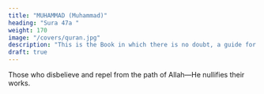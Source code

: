 ```yaml
---
title: "MUHAMMAD (Muhammad)"
heading: "Sura 47a "
weight: 170
image: "/covers/quran.jpg"
description: "This is the Book in which there is no doubt, a guide for the righteous."
draft: true
---
```




Those who disbelieve and repel from the path of Allah—He nullifies their works.

> 

<!-- {{< s v="2" >}}  While those who believe, and work righteousness, and believe in what was sent down to Muhammad—and it is the truth from their Lord—He remits their sins, and relieves their concerns.

{{< s v="3" >}}  That is because those who disbelieve follow falsehoods, while those who believe follow
the truth from their Lord. 

Allah thus cites for the people their examples.{{< s v="4" >}}  When you encounter those who disbelieve, strike at their necks. Then, when you have routed them, bind them firmly. Then, either release them by grace, or by ransom, until
war lays down its burdens. Had Allah willed, He could have defeated them Himself, but He
thus tests some of you by means of others. 

As for those who are killed in the way of Allah, He will not let their deeds go to waste.

{{< s v="5-6" >}} He will:
- guide them
- improve their state of mind.
- admit them into Paradise, which He has identified for them.


{{< s v="7" >}} If you support Allah, He will:
- support you and
- strengthen your foothold.

{{< s v="8" >}} But the disbelievers will get perdition. He will waste their deeds.

{{< s v="9" >}} They hated what Allah revealed, so He nullified their deeds.

{{< s v="10" >}}  Have they not journeyed through the earth and seen the consequences for those before them? Allah poured destruction upon them, and for the unbelievers is something comparable.

{{< s v="11" >}}  That is because Allah is the Master of those
who believe, while the disbelievers have no
master.

{{< s v="12" >}} Allah will admit those who believe and do good deeds into gardens beneath which riv-
ers flow. As for those who disbelieve, they enjoy themselves, and eat as cattle eat, and the Fire will be their dwelling.

{{< s v="13" >}} How many a town was more powerful than your town which evicted you? We destroyed them, and there was no helper for them.

{{< s v="14" >}} Is he who stands upon evidence from his Lord, like someone whose evil deed is made to appear good to him? And they follow their own desires?

15. The likeness of the Garden promised to the righteous: in it are rivers of pure water, and rivers of milk forever fresh, and rivers of wine delightful to the drinkers, and rivers of strained honey. And therein they will have of every fruit, and forgiveness from their Lord.
Like one abiding in the Fire forever, and are given to drink boiling water, that cuts-up
their bowels?

{{< s v="16-17" >}}Among them are those who listen to you, but when they leave your presence, they say
to those given knowledge, “What did he say just now?” Those are they whose hearts Allah
has sealed, and they follow their own desires.


18. Are they just waiting until the Hour comes to them suddenly? Its tokens have already come. But how will they be reminded when it has come to them?

19. Know that there is no god but Allah, and ask forgiveness for your sin, and for the believing men and believing women. 

20. Those who believe say, “If only a chapter is sent down.” Yet when a decisive chapter is
sent down, and fighting is mentioned in it, you see those in whose hearts is sickness
looking at you with the look of someone fainting at death.

21. Obedience and upright speech. Then, when the matter is settled, being true to Allah would have been better for them.

22. If you turn away, you are likely to make mischief on earth, and sever your family ties. 

23. Those are they whom Allah has cursed. He made them deaf, and blinded their sight.

24. Will they not ponder the Quran? Or are there locks upon their hearts?

25. Those who reverted after the guidance became clear to them—Satan has enticed them,
and has given them latitude.

26. That is because they said to those who hated what Allah has revealed, “We will obey
you in certain matters.” 

27. How about when the angels take them at death, beating their faces and their backs?

28. That is because they pursued what displeases Allah, and they disliked His approval,
so He nullified their works.

29. Do those in whose hearts is sickness think that Allah will not expose their malice?

30. Had We willed, We could have shown them to you, and you would have recognized them by their marks. Yet you will recognize them by their tone of speech. 

31. We will certainly test you, until We know those among you who strive, and those who are steadfast, and We will test your reactions.

32-34. Those who disbelieve, and hinder from the path of Allah, and oppose the Messenger af-
ter guidance has become clear to them—they will not hurt Allah in the least, but He will
nullify their deeds.

35. So do not waver and call for peace while you have the upper hand. Allah is with you,
and He will not waste your efforts.

36. The life of this world is nothing but play and pastime. But if you have faith and lead a
righteous life, He will grant you your rewards, and He will not ask you for your possessions.

37. Were He to ask you for it, and press you, you would become tightfisted, and He would
expose your unwillingness.

38. Here you are, being called to spend in the cause of Allah. Among you are those who
withhold; but whoever withholds is withholding against his own soul. Allah is the
Rich, while you are the needy. 

And if you turn away, He will replace you with another people, and they will not be like you.

 -->